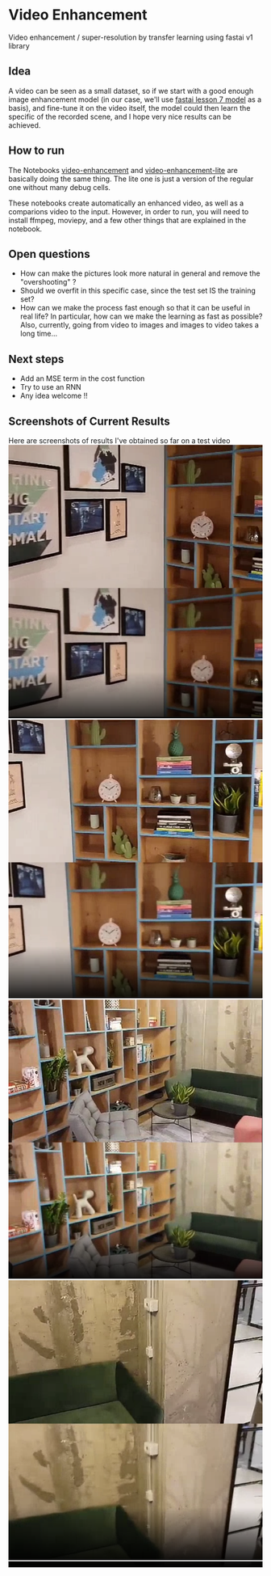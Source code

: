 # Video Enhancement
Video enhancement / super-resolution by transfer learning using fastai v1 library

## Idea
A video can be seen as a small dataset, so if we start with a good enough image enhancement model (in our case, we'll use [fastai lesson 7 model](https://github.com/fastai/course-v3/blob/master/nbs/dl1/lesson7-superres.ipynb) as a basis), and fine-tune it on the video itself, the model could then learn the specific of the recorded scene, and I hope very nice results can be achieved.

## How to run
The Notebooks [video-enhancement](https://github.com/sebderhy/video-enhancement/blob/master/video-enhancement.ipynb) and [video-enhancement-lite](https://github.com/sebderhy/video-enhancement/blob/master/video-enhancement-lite.ipynb) are basically doing the same thing. The lite one is just a version of the regular one without many debug cells.

These notebooks create automatically an enhanced video, as well as a comparions video to the input. However, in order to run, you will need to install ffmpeg, moviepy, and a few other things that are explained in the notebook.

## Open questions
* How can make the pictures look more natural in general and remove the "overshooting" ? 
* Should we overfit in this specific case, since the test set IS the training set?
* How can we make the process fast enough so that it can be useful in real life? In particular, how can we make the learning as fast as possible? Also, currently, going from video to images and images to video takes a long time...

## Next steps
* Add an MSE term in the cost function 
* Try to use an RNN
* Any idea welcome !!

## Screenshots of Current Results 
Here are screenshots of results I've obtained so far on a test video
![res1](https://github.com/sebderhy/VideoEnhancement/blob/master/images/vid-enh-pic1.PNG "Comparison Image 1") 
![res2](https://github.com/sebderhy/VideoEnhancement/blob/master/images/vid-enh-pic2.PNG "Comparison Image 2") 
![res3](https://github.com/sebderhy/VideoEnhancement/blob/master/images/vid-enh-pic3.PNG "Comparison Image 3") 
![res4](https://github.com/sebderhy/VideoEnhancement/blob/master/images/vid-enh-pic4.PNG "Comparison Image 4") 

